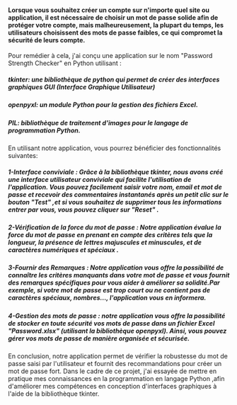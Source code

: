 #### Lorsque vous souhaitez créer un compte sur n'importe quel site ou application, il est nécessaire de choisir un mot de passe solide afin de protéger votre compte, mais malheureusement, la plupart du temps, les utilisateurs choisissent des mots de passe faibles, ce qui compromet la sécurité de leurs compte.
Pour remédier à cela, j'ai conçu une application sur le nom "Password Strength Checker" en Python utilisant :

##### tkinter: une bibliothèque de python qui permet de créer des interfaces graphiques GUI (Interface Graphique Utilisateur) 
##### openpyxl: un module Python pour la gestion des fichiers Excel.
##### PIL: bibliothèque de traitement d'images pour le langage de programmation Python.

En utilisant notre application, vous pourrez bénéficier des fonctionnalités suivantes:
##### 1-Interface conviviale : Grâce à la bibliothèque tkinter, nous avons créé une interface utilisateur conviviale qui facilite l'utilisation de l'application. Vous pouvez facilement saisir votre nom, email et mot de passe et recevoir des commentaires instantanés après un petit clic sur le bouton "Test" ,et si vous souhaitez de supprimer tous les informations entrer par vous, vous pouvez cliquer sur "Reset" .
##### 2-Vérification de la force du mot de passe : Notre application évalue la force du mot de passe en prenant en compte des critères tels que la longueur, la présence de lettres majuscules et minuscules, et de caractères numériques et spéciaux .
##### 3-Fournir des Remarques : Notre application vous offre la possibilité de connaître les critères manquants dans votre mot de passe et vous fournit des remarques spécifiques pour vous aider à améliorer sa solidité.Par exemple, si votre mot de passe est trop court ou ne contient pas de caractères spéciaux, nombres..., l'application vous en informera.
##### 4-Gestion des mots de passe : notre application vous offre la possibilité de stocker en toute sécurité vos mots de passe dans un fichier Excel "Password.xlsx" (utilisant la bibliothèque openpyxl). Ainsi, vous pouvez gérer vos mots de passe de manière organisée et sécurisée.

En conclusion, notre application permet de vérifier la robustesse du mot de passe saisi par l'utilisateur et fournit des recommandations pour créer un mot de passe fort.
Dans le cadre de ce projet, j'ai essayée de mettre en pratique mes connaissances en la programmation en langage Python ,afin d'améliorer mes compétences en conception d'interfaces graphiques à l'aide de la bibliothèque tkinter.
